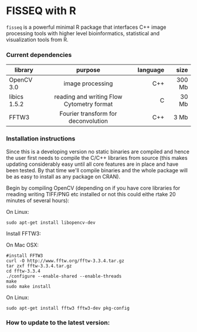 FISSEQ with R
==============

`fisseq` is a powerful minimal R package that interfaces C++ image processing tools with higher level bioinformatics, statistical and visualization tools from R.

### Current dependencies

| library        | purpose           | language  | size  |
| ------------- |:-------------:| -----:| ----------: |
| OpenCV 3.0      | image processing | C++ | 300 Mb |
| libics 1.5.2      | reading and writing Flow Cytometry format |  C   |   30 Mb |
| FFTW3 | Fourier transform for deconvolution      |    C++ | 3 Mb |


### Installation instructions

Since this is a developing version no static binaries are compiled and hence the user first needs to compile the C/C++ libraries from source (this makes updating considerably easy until all core features are in place and have been tested. By that time we'll compile binaries and the whole package will be as easy to install as any package on CRAN).

Begin by compiling OpenCV (depending on if you have core libraries for rreading writing TIFF/PNG etc installed or not this could eithe rtake 20 minutes of several hours):

On Linux:
```
sudo apt-get install libopencv-dev
```

Install FFTW3:

On Mac OSX:

```
#install FFTW3
curl -O http://www.fftw.org/fftw-3.3.4.tar.gz
tar zxf fftw-3.3.4.tar.gz
cd fftw-3.3.4
./configure --enable-shared --enable-threads
make
sudo make install
```

On Linux:
```
sudo apt-get install fftw3 fftw3-dev pkg-config
```

### How to update to the latest version:






